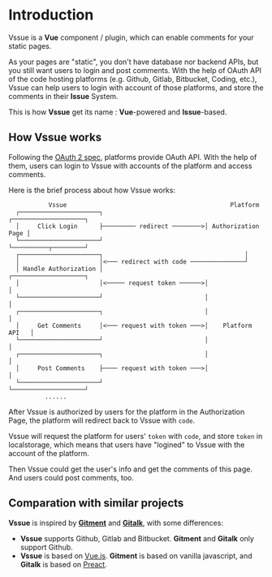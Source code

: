 # Introduction

Vssue is a __Vue__ component / plugin, which can enable comments for your static pages.

As your pages are "static", you don't have database nor backend APIs, but you still want users to login and post comments. With the help of OAuth API of the code hosting platforms (e.g. Github, Gitlab, Bitbucket, Coding, etc.), Vssue can help users to login with account of those platforms, and store the comments in their __Issue__ System.

This is how __Vssue__ get its name : __Vue__-powered and __Issue__-based.

## How Vssue works

Following the [OAuth 2 spec](https://tools.ietf.org/html/rfc6749), platforms provide OAuth API. With the help of them, users can login to Vssue with accounts of the platform and access comments.

Here is the brief process about how Vssue works:

```
           Vssue                                             Platform
  ┌──────────────────────┐                            ┌────────────────────┐
  │     Click Login      ├───────── redirect ────────>│ Authorization Page │
  └──────────────────────┘                            └──────────┬─────────┘
  ┌──────────────────────┐                                       │
  │                      │<─── redirect with code ───────────────┘
  │ Handle Authorization │                            ┌────────────────────┐
  │                      │<───── request token ──────>│                    │
  └──────────────────────┘                            │                    │
  ┌──────────────────────┐                            │                    │
  │     Get Comments     │<─── request with token ───>│    Platform  API   │
  └──────────────────────┘                            │                    │
  ┌──────────────────────┐                            │                    │
  │     Post Comments    ├──── request with token ───>│                    │
  └──────────────────────┘                            └────────────────────┘
          ......
```

After Vssue is authorized by users for the platform in the Authorization Page, the platform will redirect back to Vssue with `code`.

Vssue will request the platform for users' `token` with `code`, and store `token` in localstorage, which means that users have "logined" to Vssue with the account of the platform.

Then Vssue could get the user's info and get the comments of this page. And users could post comments, too.

## Comparation with similar projects

__Vssue__ is inspired by [__Gitment__](https://github.com/imsun/gitment) and [__Gitalk__](https://github.com/gitalk/gitalk), with some differences:

- __Vssue__ supports Github, Gitlab and Bitbucket. __Gitment__ and __Gitalk__ only support Github.
- __Vssue__ is based on [Vue.js](https://vuejs.org). __Gitment__ is based on vanilla javascript, and __Gitalk__ is based on [Preact](https://github.com/developit/preact).
